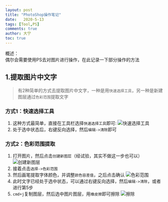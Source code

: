 ```yaml
---
layout: post
title: "PhotoShop操作笔记"
date:   2020-5-13
tags: [Tool,PS]
comments: true
author: 大宁
toc: true
---
```


概述：<br>
偶尔会需要使用PS去对图片进行操作，在此记录一下部分操作的方法

<!-- more -->

## 1.提取图片中文字

>有2种简单的方式去提取图片中文字，一种是用`快速选择工具`，另一种是新建图层通过`色彩范围`提取文字

### 方式1：快速选择工具

1. 这种方式最简单，直接在工具栏选择`快速选择工具`即可:  <img src="{{site.baseurl}}/images/PS/PS-Select-tool-image.png" alt="快速选择工具" style="display:inline">
2. 处于选中状态后，右键反向选择，然后`编辑->清除`即可

### 方式2：色彩范围提取

1. 打开图片，然后点击`创建新图层`（经试验，其实不做这一步也可以）
![创建新图层]({{site.baseurl}}/images/PS/create-new-layer.png)
2. 接着点击`选择->色彩范围`
3. 然后画笔提取字体颜色，并调整`颜色容差值`，之后点击确认
![色彩范围]({{site.baseurl}}/images/PS/PS-Color-Select.png) 
4. 此时文字已经处于选中状态，可以通过右键反向选择，然后`编辑->清除`，或者进行第5步
5. `cmd+j`复制图层，然后选中图片图层，用`橡皮擦`即可擦除
![擦除]({{site.baseurl}}/images/PS/PS-clear-show.png) 